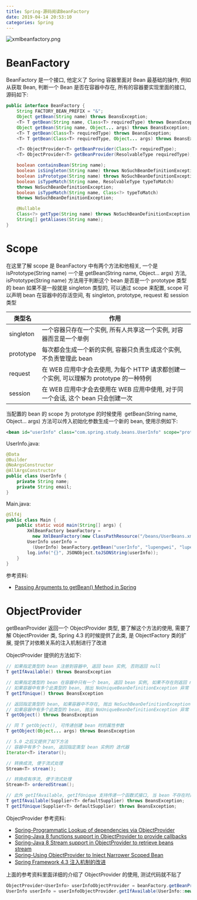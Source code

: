 ```yaml
---
title: Spring-源码阅读BeanFactory
date: 2019-04-14 20:53:10
categories: Spring
---
```


![xmlbeanfactory.png](https://cdn.nlark.com/yuque/0/2019/png/259000/1554948615958-78e34256-49aa-491c-a8f8-de0cc4fb48a1.png#align=left&display=inline&height=350&name=xmlbeanfactory.png&originHeight=652&originWidth=1388&size=42765&status=done&width=746)

<!-- more -->

# BeanFactory

BeanFactory 是一个接口, 他定义了 Spring 容器里面对 Bean 最基础的操作, 例如从获取 Bean, 判断一个 Bean 是否在容器中存在, 所有的容器要实现里面的接口, 源码如下:

```java
public interface BeanFactory {
    String FACTORY_BEAN_PREFIX = "&";
    Object getBean(String name) throws BeansException;
    <T> T getBean(String name, Class<T> requiredType) throws BeansException;
    Object getBean(String name, Object... args) throws BeansException;
    <T> T getBean(Class<T> requiredType) throws BeansException;
    <T> T getBean(Class<T> requiredType, Object... args) throws BeansException;

    <T> ObjectProvider<T> getBeanProvider(Class<T> requiredType);
    <T> ObjectProvider<T> getBeanProvider(ResolvableType requiredType);

    boolean containsBean(String name);
    boolean isSingleton(String name) throws NoSuchBeanDefinitionException;
    boolean isPrototype(String name) throws NoSuchBeanDefinitionException;
    boolean isTypeMatch(String name, ResolvableType typeToMatch) 
    throws NoSuchBeanDefinitionException;
    boolean isTypeMatch(String name, Class<?> typeToMatch) 
    throws NoSuchBeanDefinitionException;

    @Nullable
    Class<?> getType(String name) throws NoSuchBeanDefinitionException;
    String[] getAliases(String name);
}
```

# Scope

在这里了解 scope 是 BeanFactory 中有两个方法和他相关, 一个是 isPrototype(String name) 一个是 getBean(String name, Object... args) 方法, isPrototype(String name) 方法用于判断这个 bean 是否是一个 prototype 类型的 bean 如果不是一般就是 singleton 类型的, 可以通过 scope 来配置, scope 可以声明 bean 在容器中的存活空间, 有 singleton, prototype, request 和 session 类型

| 类型名 | 作用 |
| --- | --- |
| singleton | 一个容器只存在一个实例, 所有人共享这一个实例, 对容器而言是一个单例 |
| prototype | 每次都会生成一个新的实例, 容器只负责生成这个实例, 不负责管理此 bean |
| request  | 在 WEB 应用中才会去使用, 为每个 HTTP 请求都创建一个实例, 可以理解为 prototype 的一种特例 |
| session  | 在 WEB 应用中才会去使用在 WEB 应用中使用, 对于同一个会话, 这个 bean 只会创建一次 |

当配置的 bean 的 scope 为 prototype 的时候使用  getBean(String name, Object... args) 方法可以传入初始化参数生成一个新的 bean, 使用示例如下:

```xml
<bean id="userInfo" class="com.spring.study.beans.UserInfo" scope="prototype"/>
```

UserInfo.java:

```java
@Data
@Builder
@NoArgsConstructor
@AllArgsConstructor
public class UserInfo {
    private String name;
    private String email;
}
```

Main.java:

```java
@Slf4j
public class Main {
    public static void main(String[] args) {
        XmlBeanFactory beanFactory = 
          new XmlBeanFactory(new ClassPathResource("/beans/UserBeans.xml"));
        UserInfo userInfo = 
          (UserInfo) beanFactory.getBean("userInfo", "lupengwei", "lupengwei@qq.com");
        log.info("{}", JSONObject.toJSONString(userInfo));
    }
}
```

参考资料:

* [Passing Arguments to getBean() Method in Spring](https://netjs.blogspot.com/2018/11/passing-arguments-to-getbean-method-spring.html)

# ObjectProvider

getBeanProvider 返回一个 ObjectProvider<T> 类型, 要了解这个方法的使用, 需要了解 ObjectProvider<T> 类, Spring 4.3 的时候提供了此类, 是 ObjectFactory 类的扩展, 提供了对依赖关系的注入机制进行了改进

ObjectProvider 提供的方法如下:

```java
// 如果指定类型的 bean 注册到容器中, 返回 bean 实例, 否则返回 null
T getIfAvailable() throws BeansException

// 如果指定类型的 bean 在容器中只有一个 bean, 返回 bean 实例, 如果不存在则返回 null
// 如果容器中有多个此类型的 bean, 抛出 NoUniqueBeanDefinitionException 异常
T getIfUnique() throws BeansException

// 返回指定类型的 bean, 如果容器中不存在, 抛出 NoSuchBeanDefinitionException 异常
// 如果容器中有多个此类型的 bean, 抛出 NoUniqueBeanDefinitionException 异常
T getObject() throws BeansException

// 同 T getObject(), 可传递创建 bean 时的属性参数
T getObject(Object... args) throws BeansException

// 5.0 之后又提供了如下方法
// 容器中有多个 bean, 返回指定类型 bean 实例的 迭代器 
Iterator<T> iterator();

// 转换成流, 便于流式处理
Stream<T> stream();

// 转换成有序流, 便于流式处理
Stream<T> orderedStream();

// 此外 getIfAvailable, getIfUnique 支持传递一个函数式接口, 当 bean 不存在时返回一个默认的值
T getIfAvailable(Supplier<T> defaultSupplier) throws BeansException;
T getIfUnique(Supplier<T> defaultSupplier) throws BeansException;
```

ObjectProvider 参考资料:

* [Spring-Programmatic Lookup of dependencies via ObjectProvider](https://www.logicbig.com/tutorials/spring-framework/spring-core/object-provider.html)
* [Spring-Java 8 functions support in ObjectProvider to provide callbacks](https://www.logicbig.com/tutorials/spring-framework/spring-core/object-provider-with-function-callbacks.html)
* [Spring-Java 8 Stream support in ObjectProvider to retrieve beans stream](https://www.logicbig.com/tutorials/spring-framework/spring-core/object-provider-bean-stream-retrieval.html)
* [Spring-Using ObjectProvider to Inject Narrower Scoped Bean](https://www.logicbig.com/tutorials/spring-framework/spring-core/object-provider-for-prototype-bean.html)
* [Spring Framework 4.3 注入机制的改进](https://www.huangyunkun.com/2016/03/06/spring-framework-4-3-new/)

上面的参考资料里面详细的介绍了 ObjectProvider 的使用, 测试代码就不贴了

```java
ObjectProvider<UserInfo> userInfoObjectProvider = beanFactory.getBeanProvider(UserInfo.class);
UserInfo userInfo = userInfoObjectProvider.getIfAvailable(UserInfo::new);
```